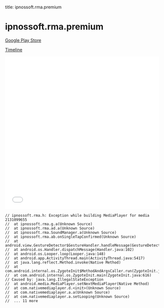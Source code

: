 title: ipnossoft.rma.premium

# ipnossoft.rma.premium

[Google Play Store](https://play.google.com/store/apps/details?id=ipnossoft.rma.premium)

[Timeline](./vis-timeline.html)

<iframe src="./vis-timeline.html" width="100%" height="500px" style="border:none;"></iframe>

```
// ipnossoft.rma.h: Exception while building MediaPlayer for media 2131099655
// 	at ipnossoft.rma.g.a(Unknown Source)
// 	at ipnossoft.rma.ad.a(Unknown Source)
// 	at ipnossoft.rma.SoundManager.a(Unknown Source)
// 	at ipnossoft.rma.ab.onSingleTapConfirmed(Unknown Source)
// 	at android.view.GestureDetector$GestureHandler.handleMessage(GestureDetector.java:300)
// 	at android.os.Handler.dispatchMessage(Handler.java:102)
// 	at android.os.Looper.loop(Looper.java:148)
// 	at android.app.ActivityThread.main(ActivityThread.java:5417)
// 	at java.lang.reflect.Method.invoke(Native Method)
// 	at com.android.internal.os.ZygoteInit$MethodAndArgsCaller.run(ZygoteInit.java:726)
// 	at com.android.internal.os.ZygoteInit.main(ZygoteInit.java:616)
// Caused by: java.lang.IllegalStateException
// 	at android.media.MediaPlayer.setNextMediaPlayer(Native Method)
// 	at com.nativemediaplayer.d.<init>(Unknown Source)
// 	at com.nativemediaplayer.a.a(Unknown Source)
// 	at com.nativemediaplayer.a.setLooping(Unknown Source)
// 	... 11 more

```



